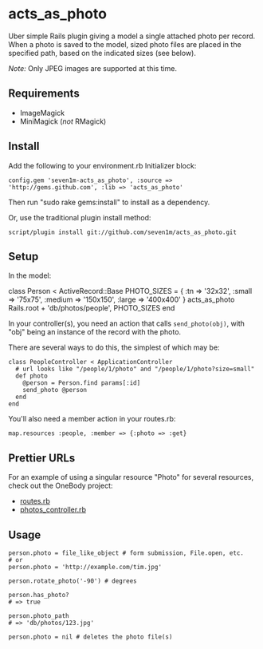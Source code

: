 acts\_as\_photo
=============

Uber simple Rails plugin giving a model a single attached photo per record.
When a photo is saved to the model, sized photo files are placed in the specified path,
based on the indicated sizes (see below).

*Note:* Only JPEG images are supported at this time.

Requirements
------------

* ImageMagick
* MiniMagick (*not* RMagick)

Install
-------

Add the following to your environment.rb Initializer block:

    config.gem 'seven1m-acts_as_photo', :source => 'http://gems.github.com', :lib => 'acts_as_photo'

Then run "sudo rake gems:install" to install as a dependency.

Or, use the traditional plugin install method:

    script/plugin install git://github.com/seven1m/acts_as_photo.git

Setup
-----

In the model:

  class Person < ActiveRecord::Base
    PHOTO_SIZES = {
      :tn => '32x32',
      :small => '75x75',
      :medium => '150x150',
      :large => '400x400'
    }
    acts_as_photo Rails.root + 'db/photos/people', PHOTO_SIZES
  end

In your controller(s), you need an action that calls `send_photo(obj)`,
with "obj" being an instance of the record with the photo.

There are several ways to do this, the simplest of which may be:

    class PeopleController < ApplicationController
      # url looks like "/people/1/photo" and "/people/1/photo?size=small"
      def photo
        @person = Person.find params[:id]
        send_photo @person
      end
    end

You'll also need a member action in your routes.rb:

    map.resources :people, :member => {:photo => :get}
    
Prettier URLs
-------------

For an example of using a singular resource "Photo" for several
resources, check out the OneBody project:

* [routes.rb](http://github.com/seven1m/onebody/tree/master/config/routes.rb)
* [photos_controller.rb](http://github.com/seven1m/onebody/tree/master/app/controllers/photos_controller.rb)

Usage
-----

    person.photo = file_like_object # form submission, File.open, etc.
    # or
    person.photo = 'http://example.com/tim.jpg'

    person.rotate_photo('-90') # degrees

    person.has_photo?
    # => true

    person.photo_path
    # => 'db/photos/123.jpg'

    person.photo = nil # deletes the photo file(s)